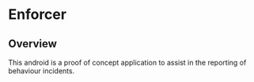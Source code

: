 # Enforcer

## Overview

This android is a proof of concept application to assist in the reporting of behaviour incidents.